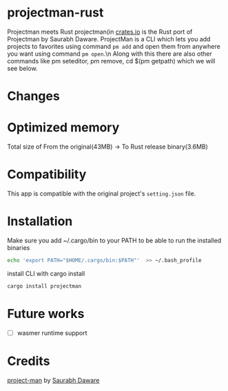 # projectman-rust

Projectman meets Rust
projectman(in [crates.io](https://crates.io/crates/projectman) is the Rust port of Projectman by Saurabh Daware. ProjectMan is a CLI which lets you add projects to favorites using command `pm add` and open them from anywhere you want using command `pm open`.\n Along with this there are also other commands like pm seteditor, pm remove, cd $(pm getpath) which we will see below.


# Changes

# Optimized memory

Total size of From the original(43MB) -> To Rust release binary(3.6MB)

# Compatibility 

This app is compatible with the original project's `setting.json` file.

# Installation

Make sure you add ~/.cargo/bin to your PATH to be able to run the installed binaries

```bash
echo 'export PATH="$HOME/.cargo/bin:$PATH"'  >> ~/.bash_profile
```

install CLI with cargo install
```Bash
cargo install projectman
```

# Future works
- [ ] wasmer runtime support 

# Credits

[project-man](https://github.com/saurabhdaware/projectman) by [Saurabh Daware](https://github.com/saurabhdaware)

